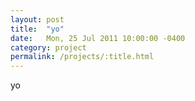 ```yaml
---
layout: post
title:  "yo"
date:   Mon, 25 Jul 2011 10:00:00 -0400
category: project
permalink: /projects/:title.html
---
```


yo
